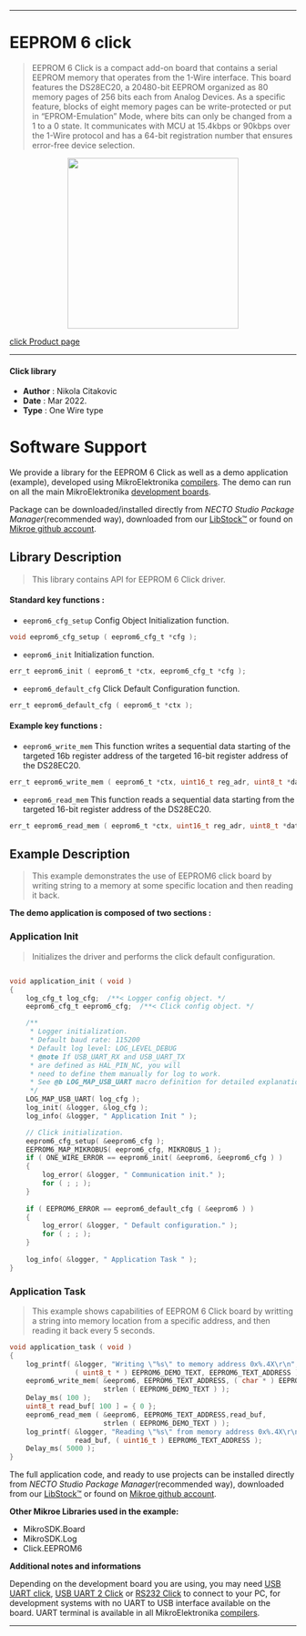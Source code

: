 
---
# EEPROM 6 click

> EEPROM 6 Click is a compact add-on board that contains a serial EEPROM memory that operates from the 1-Wire interface. This board features the DS28EC20, a 20480-bit EEPROM organized as 80 memory pages of 256 bits each from Analog Devices. As a specific feature, blocks of eight memory pages can be write-protected or put in “EPROM-Emulation” Mode, where bits can only be changed from a 1 to a 0 state. It communicates with MCU at 15.4kbps or 90kbps over the 1-Wire protocol and has a 64-bit registration number that ensures error-free device selection.

<p align="center">
  <img src="https://download.mikroe.com/images/click_for_ide/eeprom6_click.png" height=300px>
</p>

[click Product page](https://www.mikroe.com/eeprom-6-click)

---


#### Click library

- **Author**        : Nikola Citakovic
- **Date**          : Mar 2022.
- **Type**          : One Wire type


# Software Support

We provide a library for the EEPROM 6 Click
as well as a demo application (example), developed using MikroElektronika
[compilers](https://www.mikroe.com/necto-studio).
The demo can run on all the main MikroElektronika [development boards](https://www.mikroe.com/development-boards).

Package can be downloaded/installed directly from *NECTO Studio Package Manager*(recommended way), downloaded from our [LibStock&trade;](https://libstock.mikroe.com) or found on [Mikroe github account](https://github.com/MikroElektronika/mikrosdk_click_v2/tree/master/clicks).

## Library Description

> This library contains API for EEPROM 6 Click driver.

#### Standard key functions :

- `eeprom6_cfg_setup` Config Object Initialization function.
```c
void eeprom6_cfg_setup ( eeprom6_cfg_t *cfg );
```

- `eeprom6_init` Initialization function.
```c
err_t eeprom6_init ( eeprom6_t *ctx, eeprom6_cfg_t *cfg );
```

- `eeprom6_default_cfg` Click Default Configuration function.
```c
err_t eeprom6_default_cfg ( eeprom6_t *ctx );
```

#### Example key functions :

- `eeprom6_write_mem` This function writes a sequential data starting of the targeted 16b register address of the targeted 16-bit register address of the DS28EC20.
```c
err_t eeprom6_write_mem ( eeprom6_t *ctx, uint16_t reg_adr, uint8_t *data_in, uint16_t n_len );
```

- `eeprom6_read_mem` This function reads a sequential data starting from the targeted 16-bit register address of the DS28EC20.
```c
err_t eeprom6_read_mem ( eeprom6_t *ctx, uint16_t reg_adr, uint8_t *data_in, uint16_t n_len );
```

## Example Description

> This example demonstrates the use of EEPROM6 click board by writing string to a memory at some specific location and then reading it back.

**The demo application is composed of two sections :**

### Application Init

> Initializes the driver and performs the click default configuration.

```c

void application_init ( void )
{
	log_cfg_t log_cfg;  /**< Logger config object. */
    eeprom6_cfg_t eeprom6_cfg;  /**< Click config object. */

    /** 
     * Logger initialization.
     * Default baud rate: 115200
     * Default log level: LOG_LEVEL_DEBUG
     * @note If USB_UART_RX and USB_UART_TX 
     * are defined as HAL_PIN_NC, you will 
     * need to define them manually for log to work. 
     * See @b LOG_MAP_USB_UART macro definition for detailed explanation.
     */
    LOG_MAP_USB_UART( log_cfg );
    log_init( &logger, &log_cfg );
    log_info( &logger, " Application Init " );

    // Click initialization.
    eeprom6_cfg_setup( &eeprom6_cfg );
    EEPROM6_MAP_MIKROBUS( eeprom6_cfg, MIKROBUS_1 );
    if ( ONE_WIRE_ERROR == eeprom6_init( &eeprom6, &eeprom6_cfg ) ) 
    {
        log_error( &logger, " Communication init." );
        for ( ; ; );
    }
    
    if ( EEPROM6_ERROR == eeprom6_default_cfg ( &eeprom6 ) )
    {
        log_error( &logger, " Default configuration." );
        for ( ; ; );
    }
    
    log_info( &logger, " Application Task " );
}

```

### Application Task

> This example shows capabilities of EEPROM 6 Click board by writting a string into memory location from a specific address, and then reading it back every 5 seconds.

```c
void application_task ( void )
{
    log_printf( &logger, "Writing \"%s\" to memory address 0x%.4X\r\n", 
                ( uint8_t * ) EEPROM6_DEMO_TEXT, EEPROM6_TEXT_ADDRESS );
    eeprom6_write_mem( &eeprom6, EEPROM6_TEXT_ADDRESS, ( char * ) EEPROM6_DEMO_TEXT,
                       strlen ( EEPROM6_DEMO_TEXT ) );
    Delay_ms( 100 );    
    uint8_t read_buf[ 100 ] = { 0 };
    eeprom6_read_mem ( &eeprom6, EEPROM6_TEXT_ADDRESS,read_buf,
                       strlen ( EEPROM6_DEMO_TEXT ) );
    log_printf( &logger, "Reading \"%s\" from memory address 0x%.4X\r\n\n",
                read_buf, ( uint16_t ) EEPROM6_TEXT_ADDRESS );
    Delay_ms( 5000 );
}
```

The full application code, and ready to use projects can be installed directly from *NECTO Studio Package Manager*(recommended way), downloaded from our [LibStock&trade;](https://libstock.mikroe.com) or found on [Mikroe github account](https://github.com/MikroElektronika/mikrosdk_click_v2/tree/master/clicks).

**Other Mikroe Libraries used in the example:**

- MikroSDK.Board
- MikroSDK.Log
- Click.EEPROM6

**Additional notes and informations**

Depending on the development board you are using, you may need
[USB UART click](https://www.mikroe.com/usb-uart-click),
[USB UART 2 Click](https://www.mikroe.com/usb-uart-2-click) or
[RS232 Click](https://www.mikroe.com/rs232-click) to connect to your PC, for
development systems with no UART to USB interface available on the board. UART
terminal is available in all MikroElektronika
[compilers](https://shop.mikroe.com/compilers).

---
